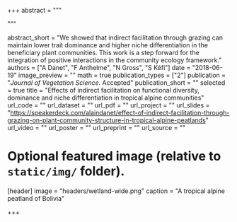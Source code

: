 +++
abstract = """

"""

abstract_short = "We showed that indirect facilitation through grazing can maintain lower trait dominance and higher niche differentiation in the beneficiary plant communities. This work is a step forward for the integration of positive interactions in the community ecology framework."
authors = ["A Danet", "F Anthelme", "N Gross", "S Kéfi"]
date = "2018-06-19"
image_preview = ""
math = true
publication_types = ["2"]
publication = "*Journal of Vegetation Science*. Accepted"
publication_short = ""
selected = true
title = "Effects of indirect facilitation on functional diversity, dominance and niche differentiation in tropical alpine communities"
url_code = ""
url_dataset = ""
url_pdf = ""
url_project = ""
url_slides = "https://speakerdeck.com/alaindanet/effect-of-indirect-facilitation-through-grazing-on-plant-community-structure-in-tropical-alpine-peatlands"
url_video = ""
url_poster = ""
url_preprint = ""
url_source = ""


# Optional featured image (relative to `static/img/` folder).
[header]
image = "headers/wetland-wide.png"
caption = "A tropical alpine peatland of Bolivia"

+++
